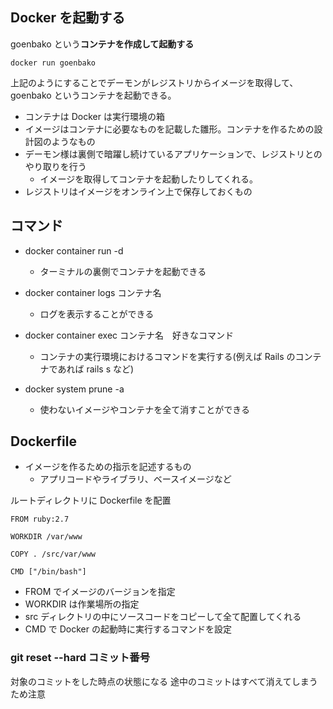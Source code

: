 ## Docker を起動する

goenbako という**コンテナを作成して起動する**

```
docker run goenbako
```

上記のようにすることでデーモンがレジストリからイメージを取得して、goenbako というコンテナを起動できる。

- コンテナは Docker は実行環境の箱
- イメージはコンテナに必要なものを記載した雛形。コンテナを作るための設計図のようなもの
- デーモン様は裏側で暗躍し続けているアプリケーションで、レジストリとのやり取りを行う
  - イメージを取得してコンテナを起動したりしてくれる。
- レジストリはイメージをオンライン上で保存しておくもの

## コマンド

- docker container run -d

  - ターミナルの裏側でコンテナを起動できる

- docker container logs コンテナ名

  - ログを表示することができる

- docker container exec コンテナ名　好きなコマンド

  - コンテナの実行環境におけるコマンドを実行する(例えば Rails のコンテナであれば rails s など)

- docker system prune -a
  - 使わないイメージやコンテナを全て消すことができる

## Dockerfile

- イメージを作るための指示を記述するもの
  - アプリコードやライブラリ、ベースイメージなど

ルートディレクトリに Dockerfile を配置

```
FROM ruby:2.7

WORKDIR /var/www

COPY . /src/var/www

CMD ["/bin/bash"]
```

- FROM でイメージのバージョンを指定
- WORKDIR は作業場所の指定
- src ディレクトリの中にソースコードをコピーして全て配置してくれる
- CMD で Docker の起動時に実行するコマンドを設定

### git reset --hard コミット番号
対象のコミットをした時点の状態になる
途中のコミットはすべて消えてしまうため注意
